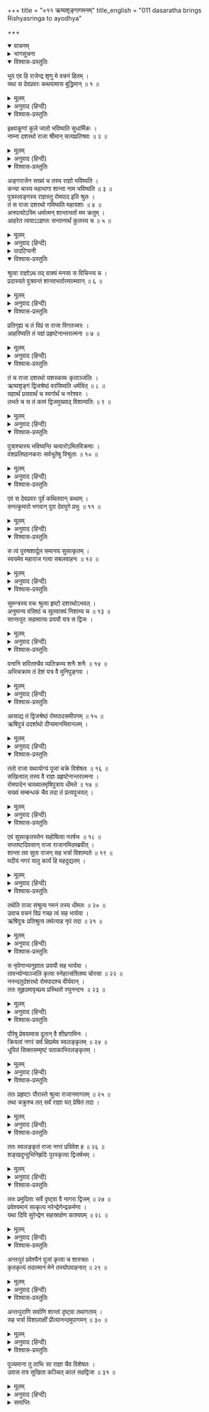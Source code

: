 +++
title = "०११ ऋष्यशृङ्गागमनम्"
title_english = "011 dasaratha brings Rishyasringa to ayodhya"

+++
<details open><summary>वाचनम्</summary>
<div caption="श्रीराम-हरिसीताराममूर्ति-घनपाठिभ्यां वचनम्" class="audioEmbed" src="https://archive.org/download/Ramayana-recitation-Sriram-harisItArAmamUrti-Ghanapaati-v2/Kanda_1/Kanda_1_BK-011-Rushya_Shrungaagamanam.mp3"></div>
</details>

<details><summary>भागसूचना</summary>

11. सुमन्त्रके कहनेसे राजा दशरथका सपरिवार अंगराजके यहाँ जाकर वहाँसे शान्ता और ऋष्यशृंगको अपने घर ले आना
</details>

<details open><summary>विश्वास-प्रस्तुतिः</summary>

भूय एव हि राजेन्द्र शृणु मे वचनं हितम् ।  
यथा स देवप्रवरः कथयामास बुद्धिमान् ॥ १ ॥
</details>

<details><summary>मूलम्</summary>

भूय एव हि राजेन्द्र शृणु मे वचनं हितम् ।  
यथा स देवप्रवरः कथयामास बुद्धिमान् ॥ १ ॥
</details>

<details><summary>अनुवाद (हिन्दी)</summary>

तदनन्तर सुमन्त्रने फिर कहा—‘‘राजेन्द्र! आप पुनः मुझसे अपने हितकी वह बात सुनिये, जिसे देवताओंमें श्रेष्ठ बुद्धिमान् सनत्कुमारजीने ऋषियोंको सुनाया था ॥
</details>

<details open><summary>विश्वास-प्रस्तुतिः</summary>

इक्ष्वाकूणां कुले जातो भविष्यति सुधार्मिकः ।  
नाम्ना दशरथो राजा श्रीमान् सत्यप्रतिश्रवः ॥ २ ॥
</details>

<details><summary>मूलम्</summary>

इक्ष्वाकूणां कुले जातो भविष्यति सुधार्मिकः ।  
नाम्ना दशरथो राजा श्रीमान् सत्यप्रतिश्रवः ॥ २ ॥
</details>

<details><summary>अनुवाद (हिन्दी)</summary>

‘‘उन्होंने कहा था—इक्ष्वाकुवंशमें दशरथ नामसे प्रसिद्ध एक परम धार्मिक सत्यप्रतिज्ञ राजा होंगे ॥ २ ॥
</details>

<details open><summary>विश्वास-प्रस्तुतिः</summary>

अङ्गराजेन सख्यं च तस्य राज्ञो भविष्यति ।  
कन्या चास्य महाभागा शान्ता नाम भविष्यति ॥ ३ ॥  
पुत्रस्त्वङ्गस्य राज्ञस्तु रोमपाद इति श्रुतः ।  
तं स राजा दशरथो गमिष्यति महायशाः ॥ ४ ॥  
अनपत्योऽस्मि धर्मात्मन् शान्ताभर्ता मम क्रतुम् ।  
आहरेत त्वयाऽऽज्ञप्तः सन्तानार्थं कुलस्य च ॥ ५ ॥
</details>

<details><summary>मूलम्</summary>

अङ्गराजेन सख्यं च तस्य राज्ञो भविष्यति ।  
कन्या चास्य महाभागा शान्ता नाम भविष्यति ॥ ३ ॥  
पुत्रस्त्वङ्गस्य राज्ञस्तु रोमपाद इति श्रुतः ।  
तं स राजा दशरथो गमिष्यति महायशाः ॥ ४ ॥  
अनपत्योऽस्मि धर्मात्मन् शान्ताभर्ता मम क्रतुम् ।  
आहरेत त्वयाऽऽज्ञप्तः सन्तानार्थं कुलस्य च ॥ ५ ॥
</details>

<details><summary>अनुवाद (हिन्दी)</summary>

‘‘उनकी अंगराजके साथ मित्रता होगी । दशरथके एक परम सौभाग्यशालिनी कन्या होगी, जिसका नाम होगा ‘शान्ता’* । अंगदेशके राजकुमारका नाम होगा ‘रोमपाद’ । महायशस्वी राजा दशरथ उनके पास जायँगे और कहेंगे—‘धर्मात्मन्! मैं संतानहीन हूँ । यदि आप आज्ञा दें तो शान्ताके पति ऋष्यशृंग मुनि चलकर मेरा यज्ञ करा दें । इससे मुझे पुत्रकी प्राप्ति होगी और मेरे वंशकी रक्षा हो जायगी’ ॥ ३—५ ॥
</details>

<details><summary>पादटिप्पनी</summary>

* शान्ता राजा दशरथ एवं कौसल्याकी औरस पुत्री थी । उन्होंने राजा रोमपादको उसे दत्तक पुत्रीके रूपमें दिया था । इस प्रकार वह राजा दशरथकी औरसी और राजा रोमपादकी दत्तक कन्या थी । (श्रीविष्णुपुराण ४ ।१८ ।१७-१८)
</details>

<details open><summary>विश्वास-प्रस्तुतिः</summary>

श्रुत्वा राज्ञोऽथ तद् वाक्यं मनसा स विचिन्त्य च ।  
प्रदास्यते पुत्रवन्तं शान्ताभर्तारमात्मवान् ॥ ६ ॥
</details>

<details><summary>मूलम्</summary>

श्रुत्वा राज्ञोऽथ तद् वाक्यं मनसा स विचिन्त्य च ।  
प्रदास्यते पुत्रवन्तं शान्ताभर्तारमात्मवान् ॥ ६ ॥
</details>

<details><summary>अनुवाद (हिन्दी)</summary>

‘‘राजाकी यह बात सुनकर मन-ही-मन उसपर विचार करके मनस्वी राजा रोमपाद शान्ताके पुत्रवान् पतिको उनके साथ भेज देंगे ॥ ६ ॥
</details>

<details open><summary>विश्वास-प्रस्तुतिः</summary>

प्रतिगृह्य च तं विप्रं स राजा विगतज्वरः ।  
आहरिष्यति तं यज्ञं प्रहृष्टेनान्तरात्मना ॥ ७ ॥
</details>

<details><summary>मूलम्</summary>

प्रतिगृह्य च तं विप्रं स राजा विगतज्वरः ।  
आहरिष्यति तं यज्ञं प्रहृष्टेनान्तरात्मना ॥ ७ ॥
</details>

<details><summary>अनुवाद (हिन्दी)</summary>

‘‘ब्राह्मण ऋष्यशृंगको पाकर राजा दशरथकी सारी चिन्ता दूर हो जायगी और वे प्रसन्नचित्त होकर उस यज्ञका अनुष्ठान करेंगे ॥ ७ ॥
</details>

<details open><summary>विश्वास-प्रस्तुतिः</summary>

तं च राजा दशरथो यशस्कामः कृताञ्जलिः ।  
ऋष्यशृङ्गं द्विजश्रेष्ठं वरयिष्यति धर्मवित् ॥ ८ ॥  
यज्ञार्थं प्रसवार्थं च स्वर्गार्थं च नरेश्वरः ।  
लभते च स तं कामं द्विजमुख्याद् विशाम्पतिः ॥ ९ ॥
</details>

<details><summary>मूलम्</summary>

तं च राजा दशरथो यशस्कामः कृताञ्जलिः ।  
ऋष्यशृङ्गं द्विजश्रेष्ठं वरयिष्यति धर्मवित् ॥ ८ ॥  
यज्ञार्थं प्रसवार्थं च स्वर्गार्थं च नरेश्वरः ।  
लभते च स तं कामं द्विजमुख्याद् विशाम्पतिः ॥ ९ ॥
</details>

<details><summary>अनुवाद (हिन्दी)</summary>

‘‘यशकी इच्छा रखनेवाले धर्मज्ञ राजा दशरथ हाथ जोड़कर द्विजश्रेष्ठ ऋष्यशृंगका यज्ञ, पुत्र और स्वर्गके लिये वरण करेंगे तथा वे प्रजापालक नरेश उन श्रेष्ठ ब्रह्मर्षिसे अपनी अभीष्ट वस्तु प्राप्त कर लेंगे ॥ ८-९ ॥
</details>

<details open><summary>विश्वास-प्रस्तुतिः</summary>

पुत्राश्चास्य भविष्यन्ति चत्वारोऽमितविक्रमाः ।  
वंशप्रतिष्ठानकराः सर्वभूतेषु विश्रुताः ॥ १० ॥
</details>

<details><summary>मूलम्</summary>

पुत्राश्चास्य भविष्यन्ति चत्वारोऽमितविक्रमाः ।  
वंशप्रतिष्ठानकराः सर्वभूतेषु विश्रुताः ॥ १० ॥
</details>

<details><summary>अनुवाद (हिन्दी)</summary>

‘‘राजाके चार पुत्र होंगे, जो अप्रमेय पराक्रमी, वंशकी मर्यादा बढ़ानेवाले और सर्वत्र विख्यात होंगे ॥
</details>

<details open><summary>विश्वास-प्रस्तुतिः</summary>

एवं स देवप्रवरः पूर्वं कथितवान् कथाम् ।  
सनत्कुमारो भगवान् पुरा देवयुगे प्रभुः ॥ ११ ॥
</details>

<details><summary>मूलम्</summary>

एवं स देवप्रवरः पूर्वं कथितवान् कथाम् ।  
सनत्कुमारो भगवान् पुरा देवयुगे प्रभुः ॥ ११ ॥
</details>

<details><summary>अनुवाद (हिन्दी)</summary>

‘‘महाराज! पहले सत्ययुगमें शक्तिशाली देवप्रवर भगवान् सनत्कुमारजीने ऋषियोंके समक्ष ऐसी कथा कही थी ॥ ११ ॥
</details>

<details open><summary>विश्वास-प्रस्तुतिः</summary>

स त्वं पुरुषशार्दूल समानय सुसत्कृतम् ।  
स्वयमेव महाराज गत्वा सबलवाहनः ॥ १२ ॥
</details>

<details><summary>मूलम्</summary>

स त्वं पुरुषशार्दूल समानय सुसत्कृतम् ।  
स्वयमेव महाराज गत्वा सबलवाहनः ॥ १२ ॥
</details>

<details><summary>अनुवाद (हिन्दी)</summary>

‘‘पुरुषसिंह महाराज! इसलिये आप स्वयं ही सेना और सवारियोंके साथ अंगदेशमें जाकर मुनिकुमार ऋष्यशृंगको सत्कारपूर्वक यहाँ ले आइये’’ ॥ १२ ॥
</details>

<details open><summary>विश्वास-प्रस्तुतिः</summary>

सुमन्त्रस्य वचः श्रुत्वा हृष्टो दशरथोऽभवत् ।  
अनुमान्य वसिष्ठं च सूतवाक्यं निशाम्य च ॥ १३ ॥  
सान्तःपुरः सहामात्यः प्रययौ यत्र स द्विजः ।
</details>

<details><summary>मूलम्</summary>

सुमन्त्रस्य वचः श्रुत्वा हृष्टो दशरथोऽभवत् ।  
अनुमान्य वसिष्ठं च सूतवाक्यं निशाम्य च ॥ १३ ॥  
सान्तःपुरः सहामात्यः प्रययौ यत्र स द्विजः ।
</details>

<details><summary>अनुवाद (हिन्दी)</summary>

सुमन्त्रका वचन सुनकर राजा दशरथको बड़ा हर्ष हुआ । उन्होंने मुनिवर वसिष्ठजीको भी सुमन्त्रकी बातें सुनायीं और उनकी आज्ञा लेकर रनिवासकी रानियों तथा मन्त्रियोंके साथ अंगदेशके लिये प्रस्थान किया, जहाँ विप्रवर ऋष्यशृंग निवास करते थे ॥ १३ १/२ ॥
</details>

<details open><summary>विश्वास-प्रस्तुतिः</summary>

वनानि सरितश्चैव व्यतिक्रम्य शनैः शनैः ॥ १४ ॥  
अभिचक्राम तं देशं यत्र वै मुनिपुङ्गवः ।
</details>

<details><summary>मूलम्</summary>

वनानि सरितश्चैव व्यतिक्रम्य शनैः शनैः ॥ १४ ॥  
अभिचक्राम तं देशं यत्र वै मुनिपुङ्गवः ।
</details>

<details><summary>अनुवाद (हिन्दी)</summary>

मार्गमें अनेकानेक वनों और नदियोंको पार करके वे धीरे-धीरे उस देशमें जा पहुँचे, जहाँ मुनिवर ऋष्यशृंग विराजमान थे ॥ १४ १/२ ॥
</details>

<details open><summary>विश्वास-प्रस्तुतिः</summary>

आसाद्य तं द्विजश्रेष्ठं रोमपादसमीपगम् ॥ १५ ॥  
ऋषिपुत्रं ददर्शाथो दीप्यमानमिवानलम् ।
</details>

<details><summary>मूलम्</summary>

आसाद्य तं द्विजश्रेष्ठं रोमपादसमीपगम् ॥ १५ ॥  
ऋषिपुत्रं ददर्शाथो दीप्यमानमिवानलम् ।
</details>

<details><summary>अनुवाद (हिन्दी)</summary>

वहाँ पहुँचनेपर उन्हें द्विजश्रेष्ठ ऋष्यशृंग रोमपादके पास ही बैठे दिखायी दिये । वे ऋषिकुमार प्रज्वलित अग्निके समान तेजस्वी जान पड़ते थे ॥ १५ १/२ ॥
</details>

<details open><summary>विश्वास-प्रस्तुतिः</summary>

ततो राजा यथायोग्यं पूजां चक्रे विशेषतः ॥ १६ ॥  
सखित्वात् तस्य वै राज्ञः प्रहृष्टेनान्तरात्मना ।  
रोमपादेन चाख्यातमृषिपुत्राय धीमते ॥ १७ ॥  
सख्यं सम्बन्धकं चैव तदा तं प्रत्यपूजयत् ।
</details>

<details><summary>मूलम्</summary>

ततो राजा यथायोग्यं पूजां चक्रे विशेषतः ॥ १६ ॥  
सखित्वात् तस्य वै राज्ञः प्रहृष्टेनान्तरात्मना ।  
रोमपादेन चाख्यातमृषिपुत्राय धीमते ॥ १७ ॥  
सख्यं सम्बन्धकं चैव तदा तं प्रत्यपूजयत् ।
</details>

<details><summary>अनुवाद (हिन्दी)</summary>

तदनन्तर राजा रोमपादने मित्रताके नाते अत्यन्त प्रसन्न हृदयसे महाराज दशरथका शास्त्रोक्त विधिके अनुसार विशेषरूपसे पूजन किया और बुद्धिमान् ऋषिकुमार ऋष्यशृंगको राजा दशरथके साथ अपनी मित्रताकी बात बतायी । उसपर उन्होंने भी राजाका सम्मान किया ॥
</details>

<details open><summary>विश्वास-प्रस्तुतिः</summary>

एवं सुसत्कृतस्तेन सहोषित्वा नरर्षभः ॥ १८ ॥  
सप्ताष्टदिवसान् राजा राजानमिदमब्रवीत् ।  
शान्ता तव सुता राजन् सह भर्त्रा विशाम्पते ॥ १९ ॥  
मदीयं नगरं यातु कार्यं हि महदुद्यतम् ।
</details>

<details><summary>मूलम्</summary>

एवं सुसत्कृतस्तेन सहोषित्वा नरर्षभः ॥ १८ ॥  
सप्ताष्टदिवसान् राजा राजानमिदमब्रवीत् ।  
शान्ता तव सुता राजन् सह भर्त्रा विशाम्पते ॥ १९ ॥  
मदीयं नगरं यातु कार्यं हि महदुद्यतम् ।
</details>

<details><summary>अनुवाद (हिन्दी)</summary>

इस प्रकार भलीभाँति आदर-सत्कार पाकर नरश्रेष्ठ राजा दशरथ रोमपादके साथ वहाँ सात-आठ दिनोंतक रहे । इसके बाद वे अंगराजसे बोले—‘प्रजापालक नरेश! तुम्हारी पुत्री शान्ता अपने पतिके साथ मेरे नगरमें पदार्पण करे; क्योंकि वहाँ एक महान् आवश्यक कार्य उपस्थित हुआ है’ ॥ १८-१९ १/२ ॥
</details>

<details open><summary>विश्वास-प्रस्तुतिः</summary>

तथेति राजा संश्रुत्य गमनं तस्य धीमतः ॥ २० ॥  
उवाच वचनं विप्रं गच्छ त्वं सह भार्यया ।  
ऋषिपुत्रः प्रतिश्रुत्य तथेत्याह नृपं तदा ॥ २१ ॥
</details>

<details><summary>मूलम्</summary>

तथेति राजा संश्रुत्य गमनं तस्य धीमतः ॥ २० ॥  
उवाच वचनं विप्रं गच्छ त्वं सह भार्यया ।  
ऋषिपुत्रः प्रतिश्रुत्य तथेत्याह नृपं तदा ॥ २१ ॥
</details>

<details><summary>अनुवाद (हिन्दी)</summary>

राजा रोमपादने ‘बहुत अच्छा’ कहकर उन बुद्धिमान् महर्षिका जाना स्वीकार कर लिया और ऋष्यशृंगसे कहा— ‘विप्रवर! आप शान्ताके साथ महाराज दशरथके यहाँ जाइये ।’ राजाकी आज्ञा पाकर उन ऋषिपुत्रने ‘तथास्तु’ कहकर राजा दशरथको अपने चलनेकी स्वीकृति दे दी ॥ २०-२१ ॥
</details>

<details open><summary>विश्वास-प्रस्तुतिः</summary>

स नृपेणाभ्यनुज्ञातः प्रययौ सह भार्यया ।  
तावन्योन्याञ्जलिं कृत्वा स्नेहात्संश्लिष्य चोरसा ॥ २२ ॥  
ननन्दतुर्दशरथो रोमपादश्च वीर्यवान् ।  
ततः सुहृदमापृच्छ्य प्रस्थितो रघुनन्दनः ॥ २३ ॥
</details>

<details><summary>मूलम्</summary>

स नृपेणाभ्यनुज्ञातः प्रययौ सह भार्यया ।  
तावन्योन्याञ्जलिं कृत्वा स्नेहात्संश्लिष्य चोरसा ॥ २२ ॥  
ननन्दतुर्दशरथो रोमपादश्च वीर्यवान् ।  
ततः सुहृदमापृच्छ्य प्रस्थितो रघुनन्दनः ॥ २३ ॥
</details>

<details><summary>अनुवाद (हिन्दी)</summary>

राजा रोमपादकी अनुमति ले ऋष्यशृंगने पत्नीके साथ वहाँसे प्रस्थान किया । उस समय शक्तिशाली राजा रोमपाद और दशरथने एक-दूसरेको हाथ जोड़कर स्नेहपूर्वक छातीसे लगाया तथा अभिनन्दन किया । फिर मित्रसे विदा ले रघुकुलनन्दन दशरथ वहाँसे प्रस्थित हुए ॥ २२-२३ ॥
</details>

<details open><summary>विश्वास-प्रस्तुतिः</summary>

पौरेषु प्रेषयामास दूतान् वै शीघ्रगामिनः ।  
क्रियतां नगरं सर्वं क्षिप्रमेव स्वलङ्कृतम् ॥ २४ ॥  
धूपितं सिक्तसम्मृष्टं पताकाभिरलङ्कृतम् ।
</details>

<details><summary>मूलम्</summary>

पौरेषु प्रेषयामास दूतान् वै शीघ्रगामिनः ।  
क्रियतां नगरं सर्वं क्षिप्रमेव स्वलङ्कृतम् ॥ २४ ॥  
धूपितं सिक्तसम्मृष्टं पताकाभिरलङ्कृतम् ।
</details>

<details><summary>अनुवाद (हिन्दी)</summary>

उन्होंने पुरवासियोंके पास अपने शीघ्रगामी दूत भेजे और कहलाया कि ‘समस्त नगरको शीघ्र ही सुसज्जित किया जाय । सर्वत्र धूपकी सुगन्ध फैले । नगरकी सड़कोंको झाड़-बुहारकर उनपर पानीका छिड़काव कर दिया जाय तथा सारा नगर ध्वजा-पताकाओंसे अलंकृत हो’ ॥ २४ १/२ ॥
</details>

<details open><summary>विश्वास-प्रस्तुतिः</summary>

ततः प्रहृष्टाः पौरास्ते श्रुत्वा राजानमागतम् ॥ २५ ॥  
तथा चक्रुश्च तत् सर्वं राज्ञा यत् प्रेषितं तदा ।
</details>

<details><summary>मूलम्</summary>

ततः प्रहृष्टाः पौरास्ते श्रुत्वा राजानमागतम् ॥ २५ ॥  
तथा चक्रुश्च तत् सर्वं राज्ञा यत् प्रेषितं तदा ।
</details>

<details><summary>अनुवाद (हिन्दी)</summary>

राजाका आगमन सुनकर पुरवासी बड़े प्रसन्न हुए । महाराजने उनके लिये जो संदेश भेजा था, उसका उन्होंने उस समय पूर्णरूपसे पालन किया ॥ २५ १/२ ॥
</details>

<details open><summary>विश्वास-प्रस्तुतिः</summary>

ततः स्वलङ्कृतं राजा नगरं प्रविवेश ह ॥ २६ ॥  
शङ्खदुन्दुभिनिर्ह्रादैः पुरस्कृत्वा द्विजर्षभम् ।
</details>

<details><summary>मूलम्</summary>

ततः स्वलङ्कृतं राजा नगरं प्रविवेश ह ॥ २६ ॥  
शङ्खदुन्दुभिनिर्ह्रादैः पुरस्कृत्वा द्विजर्षभम् ।
</details>

<details><summary>अनुवाद (हिन्दी)</summary>

तदनन्तर राजा दशरथने शङ्ख और दुन्दुभि आदि वाद्योंकी ध्वनिके साथ विप्रवर ऋष्यशृंगको आगे करके अपने सजे-सजाये नगरमें प्रवेश किया ॥ २६ १/२ ॥
</details>

<details open><summary>विश्वास-प्रस्तुतिः</summary>

ततः प्रमुदिताः सर्वे दृष्ट्वा वै नागरा द्विजम् ॥ २७ ॥  
प्रवेश्यमानं सत्कृत्य नरेन्द्रेणेन्द्रकर्मणा ।  
यथा दिवि सुरेन्द्रेण सहस्राक्षेण काश्यपम् ॥ २८ ॥
</details>

<details><summary>मूलम्</summary>

ततः प्रमुदिताः सर्वे दृष्ट्वा वै नागरा द्विजम् ॥ २७ ॥  
प्रवेश्यमानं सत्कृत्य नरेन्द्रेणेन्द्रकर्मणा ।  
यथा दिवि सुरेन्द्रेण सहस्राक्षेण काश्यपम् ॥ २८ ॥
</details>

<details><summary>अनुवाद (हिन्दी)</summary>

उन द्विजकुमारका दर्शन करके सभी नगरनिवासी बहुत प्रसन्न हुए । उन्होंने इन्द्रके समान पराक्रमी नरेन्द्र दशरथके साथ पुरीमें प्रवेश करते हुए ऋष्यशृंगका उसी प्रकार सत्कार किया, जैसे देवताओंने स्वर्गमें सहस्राक्ष इन्द्रके साथ प्रवेश करते हुए कश्यपनन्दन वामनजीका समादर किया था ॥ २७-२८ ॥
</details>

<details open><summary>विश्वास-प्रस्तुतिः</summary>

अन्तःपुरं प्रवेश्यैनं पूजां कृत्वा च शास्त्रतः ।  
कृतकृत्यं तदात्मानं मेने तस्योपवाहनात् ॥ २९ ॥
</details>

<details><summary>मूलम्</summary>

अन्तःपुरं प्रवेश्यैनं पूजां कृत्वा च शास्त्रतः ।  
कृतकृत्यं तदात्मानं मेने तस्योपवाहनात् ॥ २९ ॥
</details>

<details><summary>अनुवाद (हिन्दी)</summary>

ऋषिको अन्तःपुरमें ले जाकर राजाने शास्त्रविधिके अनुसार उनका पूजन किया और उनके निकट आ जानेसे अपनेको कृतकृत्य माना ॥ २९ ॥
</details>

<details open><summary>विश्वास-प्रस्तुतिः</summary>

अन्तःपुराणि सर्वाणि शान्तां दृष्ट्वा तथागताम् ।  
सह भर्त्रा विशालाक्षीं प्रीत्यानन्दमुपागमन् ॥ ३० ॥
</details>

<details><summary>मूलम्</summary>

अन्तःपुराणि सर्वाणि शान्तां दृष्ट्वा तथागताम् ।  
सह भर्त्रा विशालाक्षीं प्रीत्यानन्दमुपागमन् ॥ ३० ॥
</details>

<details><summary>अनुवाद (हिन्दी)</summary>

विशाललोचना शान्ताको इस प्रकार अपने पतिके साथ उपस्थित देख अन्तःपुरकी सभी रानियोंको बड़ी प्रसन्नता हुई । वे आनन्दमग्न हो गयीं ॥ ३० ॥
</details>

<details open><summary>विश्वास-प्रस्तुतिः</summary>

पूज्यमाना तु ताभिः सा राज्ञा चैव विशेषतः ।  
उवास तत्र सुखिता कञ्चित् कालं सहद्विजा ॥ ३१ ॥
</details>

<details><summary>मूलम्</summary>

पूज्यमाना तु ताभिः सा राज्ञा चैव विशेषतः ।  
उवास तत्र सुखिता कञ्चित् कालं सहद्विजा ॥ ३१ ॥
</details>

<details><summary>अनुवाद (हिन्दी)</summary>

शान्ता भी उन रानियोंसे तथा विशेषतः महाराज दशरथके द्वारा आदर-सत्कार पाकर वहाँ कुछ कालतक अपने पति विप्रवर ऋष्यशृंगके साथ बड़े सुखसे रही ॥
</details>

<details><summary>समाप्तिः</summary>

इत्यार्षे श्रीमद्रामायणे वाल्मीकीये आदिकाव्ये बालकाण्डे एकादशः सर्गः ॥ ११ ॥  
इस प्रकार श्रीवाल्मीकिनिर्मित आर्षरामायण आदिकाव्यके बालकाण्डमें ग्यारहवाँ सर्ग पूरा हुआ ॥ ११ ॥
</details>

